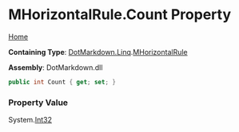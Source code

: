 <a name="_top"></a>

# MHorizontalRule\.Count Property

[Home](../../../../README.md#_top)

**Containing Type**: [DotMarkdown.Linq](../../README.md#_top)\.[MHorizontalRule](../README.md#_top)

**Assembly**: DotMarkdown\.dll

```csharp
public int Count { get; set; }
```

### Property Value

System\.[Int32](https://docs.microsoft.com/en-us/dotnet/api/system.int32)

